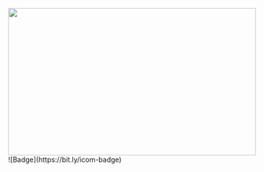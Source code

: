 <img src="https://steamuserimages-a.akamaihd.net/ugc/922549301949895654/87631B808C8A3EF5EF246B8C6AA66CE652E74859/?imw=5000&imh=5000&ima=fit&impolicy=Letterbox&imcolor=%23000000&letterbox=false" width="100%" height="300rem"/>
![Badge](https://bit.ly/icom-badge)
